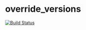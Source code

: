 # override_versions

[![Build Status](https://travis-ci.org/springbootbuch/override_versions.svg?branch=master)](https://travis-ci.org/springbootbuch/override_versions)